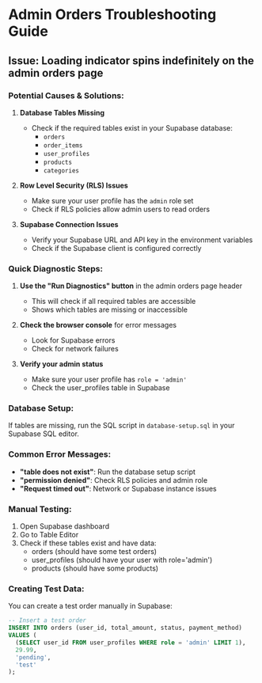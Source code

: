 # Admin Orders Troubleshooting Guide

## Issue: Loading indicator spins indefinitely on the admin orders page

### Potential Causes & Solutions:

1. **Database Tables Missing**
   - Check if the required tables exist in your Supabase database:
     - `orders`
     - `order_items` 
     - `user_profiles`
     - `products`
     - `categories`

2. **Row Level Security (RLS) Issues**
   - Make sure your user profile has the `admin` role set
   - Check if RLS policies allow admin users to read orders

3. **Supabase Connection Issues**
   - Verify your Supabase URL and API key in the environment variables
   - Check if the Supabase client is configured correctly

### Quick Diagnostic Steps:

1. **Use the "Run Diagnostics" button** in the admin orders page header
   - This will check if all required tables are accessible
   - Shows which tables are missing or inaccessible

2. **Check the browser console** for error messages
   - Look for Supabase errors
   - Check for network failures

3. **Verify your admin status**
   - Make sure your user profile has `role = 'admin'`
   - Check the user_profiles table in Supabase

### Database Setup:

If tables are missing, run the SQL script in `database-setup.sql` in your Supabase SQL editor.

### Common Error Messages:

- **"table does not exist"**: Run the database setup script
- **"permission denied"**: Check RLS policies and admin role
- **"Request timed out"**: Network or Supabase instance issues

### Manual Testing:

1. Open Supabase dashboard
2. Go to Table Editor
3. Check if these tables exist and have data:
   - orders (should have some test orders)
   - user_profiles (should have your user with role='admin')
   - products (should have some products)

### Creating Test Data:

You can create a test order manually in Supabase:

```sql
-- Insert a test order
INSERT INTO orders (user_id, total_amount, status, payment_method) 
VALUES (
  (SELECT user_id FROM user_profiles WHERE role = 'admin' LIMIT 1),
  29.99,
  'pending',
  'test'
);
```
